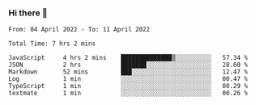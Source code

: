 ### Hi there 👋

<!--
**siaikin/siaikin** is a ✨ _special_ ✨ repository because its `README.md` (this file) appears on your GitHub profile.

Here are some ideas to get you started:

- 🔭 I’m currently working on ...
- 🌱 I’m currently learning ...
- 👯 I’m looking to collaborate on ...
- 🤔 I’m looking for help with ...
- 💬 Ask me about ...
- 📫 How to reach me: ...
- 😄 Pronouns: ...
- ⚡ Fun fact: ...
-->

<!--START_SECTION:waka-->

```text
From: 04 April 2022 - To: 11 April 2022

Total Time: 7 hrs 2 mins

JavaScript     4 hrs 2 mins    ██████████████▒░░░░░░░░░░   57.34 %
JSON           2 hrs           ███████░░░░░░░░░░░░░░░░░░   28.60 %
Markdown       52 mins         ███░░░░░░░░░░░░░░░░░░░░░░   12.47 %
Log            1 min           ░░░░░░░░░░░░░░░░░░░░░░░░░   00.47 %
TypeScript     1 min           ░░░░░░░░░░░░░░░░░░░░░░░░░   00.29 %
textmate       1 min           ░░░░░░░░░░░░░░░░░░░░░░░░░   00.26 %
```

<!--END_SECTION:waka-->
